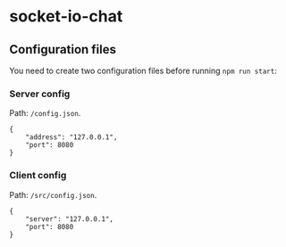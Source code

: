 # socket-io-chat

## Configuration files

You need to create two configuration files before running `npm run start`:

### Server config

Path: `/config.json`.

```
{
    "address": "127.0.0.1",
    "port": 8080
}
```

### Client config

Path: `/src/config.json`.

```
{
    "server": "127.0.0.1",
    "port": 8080
}
```